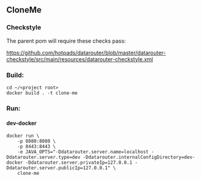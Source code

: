 ## CloneMe

### Checkstyle
The parent pom will require these checks pass:

https://github.com/hotpads/datarouter/blob/master/datarouter-checkstyle/src/main/resources/datarouter-checkstyle.xml

### Build:
```
cd ~/<project root>
docker build . -t clone-me
```

### Run:

#### dev-docker

```
docker run \
	-p 8080:8080 \
	-p 8443:8443 \
	-e JAVA_OPTS="-Ddatarouter.server.name=localhost -Ddatarouter.server.type=dev -Ddatarouter.internalConfigDirectory=dev-docker -Ddatarouter.server.privateIp=127.0.0.1 -Ddatarouter.server.publicIp=127.0.0.1" \
	clone-me
```
